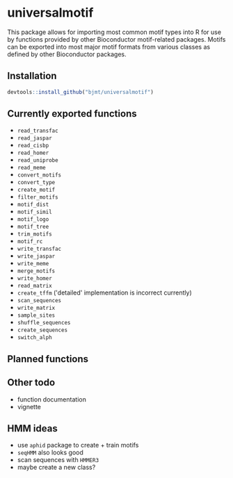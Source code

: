 # universalmotif #

This package allows for importing most common motif types into R for use by
functions provided by other Bioconductor motif-related packages. Motifs can be 
exported into most major motif formats from various classes as defined by other
Bioconductor packages.

## Installation ##

```r
devtools::install_github("bjmt/universalmotif")
```

## Currently exported functions ##

  - `read_transfac`
  - `read_jaspar`
  - `read_cisbp`
  - `read_homer`
  - `read_uniprobe`
  - `read_meme`
  - `convert_motifs`
  - `convert_type`
  - `create_motif`
  - `filter_motifs`
  - `motif_dist`
  - `motif_simil`
  - `motif_logo`
  - `motif_tree`
  - `trim_motifs`
  - `motif_rc`
  - `write_transfac`
  - `write_jaspar`
  - `write_meme`
  - `merge_motifs`
  - `write_homer`
  - `read_matrix`
  - `create_tffm` ('detailed' implementation is incorrect currently)
  - `scan_sequences`
  - `write_matrix`
  - `sample_sites`
  - `shuffle_sequences`
  - `create_sequences`
  - `switch_alph`

## Planned functions ##


## Other todo ##

  - function documentation
  - vignette

## HMM ideas ##

  - use `aphid` package to create + train motifs
  - `seqHMM` also looks good
  - scan sequences with `HMMER3`
  - maybe create a new class?
